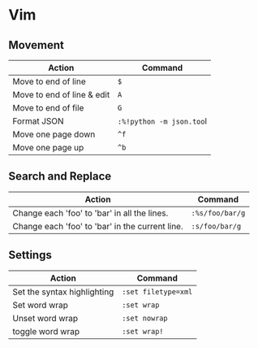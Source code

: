 # Vim

## Movement

| Action                     | Command                  |
| -------------------------- | ------------------------ |
| Move to end of line        | `$`                      |
| Move to end of line & edit | `A`                      |
| Move to end of file        | `G`                      |
| Format JSON                | `:%!python -m json.too`l |
| Move one page down         | `^f`                     |
| Move one page up           | `^b`                     |

## Search and Replace

| Action                                          | Command         |
| ----------------------------------------------- | --------------- |
| Change each 'foo' to 'bar' in all the lines.    | `:%s/foo/bar/g` |
| Change each 'foo' to 'bar' in the current line. | `:s/foo/bar/g`  |

## Settings

| Action                      | Command             |
| --------------------------- | ------------------- |
| Set the syntax highlighting | `:set filetype=xml` |
| Set word wrap               | `:set wrap`         |
| Unset word wrap             | `:set nowrap`       |
| toggle word wrap            | `:set wrap!`        |
